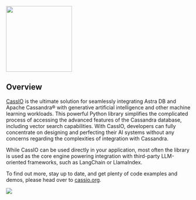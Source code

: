 <div class="nosurface" markdown="1">

<img src="../../../../img/cassio/cassio_logo.png"  style="height: 180px;" />
</div>

## Overview

[CassIO](https://cassio.org/) is the ultimate solution for seamlessly integrating Astra DB and Apache Cassandra® with generative artificial intelligence and other machine learning workloads. This powerful Python library simplifies the complicated process of accessing the advanced features of the Cassandra database, including vector search capabilities. With CassIO, developers can fully concentrate on designing and perfecting their AI systems without any concerns regarding the complexities of integration with Cassandra.

While CassIO can be used directly in your application, most often the library is used as the core engine
powering integration with third-party LLM-oriented frameworks, such as LangChain or LlamaIndex.

To find out more, stay up to date, and get plenty of code examples and demos, please
head over to [cassio.org](httos://cassio.org).

<img src="../../../../img/cassio/cassio_sketch.png" />